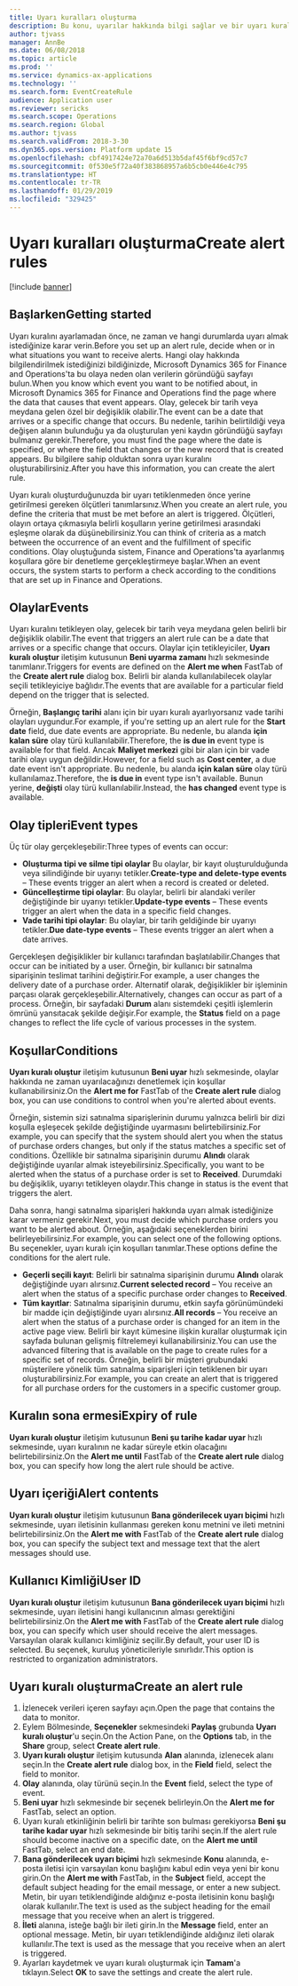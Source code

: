 ```yaml
---
title: Uyarı kuralları oluşturma
description: Bu konu, uyarılar hakkında bilgi sağlar ve bir uyarı kuralının nasıl oluşturulacağını açıklar. Böylece, bir tarih geldiğinde veya meydana gelen belirli bir değişiklik gibi olaylar hakkında bilgilendirilirsiniz.
author: tjvass
manager: AnnBe
ms.date: 06/08/2018
ms.topic: article
ms.prod: ''
ms.service: dynamics-ax-applications
ms.technology: ''
ms.search.form: EventCreateRule
audience: Application user
ms.reviewer: sericks
ms.search.scope: Operations
ms.search.region: Global
ms.author: tjvass
ms.search.validFrom: 2018-3-30
ms.dyn365.ops.version: Platform update 15
ms.openlocfilehash: cbf4917424e72a70a6d513b5daf45f6bf9cd57c7
ms.sourcegitcommit: 0f530e5f72a40f383868957a6b5cb0e446e4c795
ms.translationtype: HT
ms.contentlocale: tr-TR
ms.lasthandoff: 01/29/2019
ms.locfileid: "329425"
---
```

# <a name="create-alert-rules"></a><span data-ttu-id="6d382-103">Uyarı kuralları oluşturma</span><span class="sxs-lookup"><span data-stu-id="6d382-103">Create alert rules</span></span>

[!include [banner](../includes/banner.md)]

## <a name="getting-started"></a><span data-ttu-id="6d382-104">Başlarken</span><span class="sxs-lookup"><span data-stu-id="6d382-104">Getting started</span></span>

<span data-ttu-id="6d382-105">Uyarı kuralını ayarlamadan önce, ne zaman ve hangi durumlarda uyarı almak istediğinize karar verin.</span><span class="sxs-lookup"><span data-stu-id="6d382-105">Before you set up an alert rule, decide when or in what situations you want to receive alerts.</span></span> <span data-ttu-id="6d382-106">Hangi olay hakkında bilgilendirilmek istediğinizi bildiğinizde, Microsoft Dynamics 365 for Finance and Operations'ta bu olaya neden olan verilerin göründüğü sayfayı bulun.</span><span class="sxs-lookup"><span data-stu-id="6d382-106">When you know which event you want to be notified about, in Microsoft Dynamics 365 for Finance and Operations find the page where the data that causes that event appears.</span></span> <span data-ttu-id="6d382-107">Olay, gelecek bir tarih veya meydana gelen özel bir değişiklik olabilir.</span><span class="sxs-lookup"><span data-stu-id="6d382-107">The event can be a date that arrives or a specific change that occurs.</span></span> <span data-ttu-id="6d382-108">Bu nedenle, tarihin belirtildiği veya değişen alanın bulunduğu ya da oluşturulan yeni kaydın göründüğü sayfayı bulmanız gerekir.</span><span class="sxs-lookup"><span data-stu-id="6d382-108">Therefore, you must find the page where the date is specified, or where the field that changes or the new record that is created appears.</span></span> <span data-ttu-id="6d382-109">Bu bilgilere sahip olduktan sonra uyarı kuralını oluşturabilirsiniz.</span><span class="sxs-lookup"><span data-stu-id="6d382-109">After you have this information, you can create the alert rule.</span></span>

<span data-ttu-id="6d382-110">Uyarı kuralı oluşturduğunuzda bir uyarı tetiklenmeden önce yerine getirilmesi gereken ölçütleri tanımlarsınız.</span><span class="sxs-lookup"><span data-stu-id="6d382-110">When you create an alert rule, you define the criteria that must be met before an alert is triggered.</span></span> <span data-ttu-id="6d382-111">Ölçütleri, olayın ortaya çıkmasıyla belirli koşulların yerine getirilmesi arasındaki eşleşme olarak da düşünebilirsiniz.</span><span class="sxs-lookup"><span data-stu-id="6d382-111">You can think of criteria as a match between the occurrence of an event and the fulfillment of specific conditions.</span></span> <span data-ttu-id="6d382-112">Olay oluştuğunda sistem, Finance and Operations'ta ayarlanmış koşullara göre bir denetleme gerçekleştirmeye başlar.</span><span class="sxs-lookup"><span data-stu-id="6d382-112">When an event occurs, the system starts to perform a check according to the conditions that are set up in Finance and Operations.</span></span>

## <a name="events"></a><span data-ttu-id="6d382-113">Olaylar</span><span class="sxs-lookup"><span data-stu-id="6d382-113">Events</span></span>

<span data-ttu-id="6d382-114">Uyarı kuralını tetikleyen olay, gelecek bir tarih veya meydana gelen belirli bir değişiklik olabilir.</span><span class="sxs-lookup"><span data-stu-id="6d382-114">The event that triggers an alert rule can be a date that arrives or a specific change that occurs.</span></span> <span data-ttu-id="6d382-115">Olaylar için tetikleyiciler, **Uyarı kuralı oluştur** iletişim kutusunun **Beni uyarma zamanı** hızlı sekmesinde tanımlanır.</span><span class="sxs-lookup"><span data-stu-id="6d382-115">Triggers for events are defined on the **Alert me when** FastTab of the **Create alert rule** dialog box.</span></span> <span data-ttu-id="6d382-116">Belirli bir alanda kullanılabilecek olaylar seçili tetikleyiciye bağlıdır.</span><span class="sxs-lookup"><span data-stu-id="6d382-116">The events that are available for a particular field depend on the trigger that is selected.</span></span>

<span data-ttu-id="6d382-117">Örneğin, **Başlangıç tarihi** alanı için bir uyarı kuralı ayarlıyorsanız vade tarihi olayları uygundur.</span><span class="sxs-lookup"><span data-stu-id="6d382-117">For example, if you're setting up an alert rule for the **Start date** field, due date events are appropriate.</span></span> <span data-ttu-id="6d382-118">Bu nedenle, bu alanda **için kalan süre** olay türü kullanılabilir.</span><span class="sxs-lookup"><span data-stu-id="6d382-118">Therefore, the **is due in** event type is available for that field.</span></span> <span data-ttu-id="6d382-119">Ancak **Maliyet merkezi** gibi bir alan için bir vade tarihi olayı uygun değildir.</span><span class="sxs-lookup"><span data-stu-id="6d382-119">However, for a field such as **Cost center**, a due date event isn't appropriate.</span></span> <span data-ttu-id="6d382-120">Bu nedenle, bu alanda **için kalan süre** olay türü kullanılamaz.</span><span class="sxs-lookup"><span data-stu-id="6d382-120">Therefore, the **is due in** event type isn't available.</span></span> <span data-ttu-id="6d382-121">Bunun yerine, **değişti** olay türü kullanılabilir.</span><span class="sxs-lookup"><span data-stu-id="6d382-121">Instead, the **has changed** event type is available.</span></span>

## <a name="event-types"></a><span data-ttu-id="6d382-122">Olay tipleri</span><span class="sxs-lookup"><span data-stu-id="6d382-122">Event types</span></span>

<span data-ttu-id="6d382-123">Üç tür olay gerçekleşebilir:</span><span class="sxs-lookup"><span data-stu-id="6d382-123">Three types of events can occur:</span></span>

- <span data-ttu-id="6d382-124">**Oluşturma tipi ve silme tipi olaylar** Bu olaylar, bir kayıt oluşturulduğunda veya silindiğinde bir uyarıyı tetikler.</span><span class="sxs-lookup"><span data-stu-id="6d382-124">**Create-type and delete-type events** – These events trigger an alert when a record is created or deleted.</span></span>
- <span data-ttu-id="6d382-125">**Güncelleştirme tipi olaylar**: Bu olaylar, belirli bir alandaki veriler değiştiğinde bir uyarıyı tetikler.</span><span class="sxs-lookup"><span data-stu-id="6d382-125">**Update-type events** – These events trigger an alert when the data in a specific field changes.</span></span>
- <span data-ttu-id="6d382-126">**Vade tarihi tipi olaylar**: Bu olaylar, bir tarih geldiğinde bir uyarıyı tetikler.</span><span class="sxs-lookup"><span data-stu-id="6d382-126">**Due date-type events** – These events trigger an alert when a date arrives.</span></span>
    
<span data-ttu-id="6d382-127">Gerçekleşen değişiklikler bir kullanıcı tarafından başlatılabilir.</span><span class="sxs-lookup"><span data-stu-id="6d382-127">Changes that occur can be initiated by a user.</span></span> <span data-ttu-id="6d382-128">Örneğin, bir kullanıcı bir satınalma siparişinin teslimat tarihini değiştirir.</span><span class="sxs-lookup"><span data-stu-id="6d382-128">For example, a user changes the delivery date of a purchase order.</span></span> <span data-ttu-id="6d382-129">Alternatif olarak, değişiklikler bir işleminin parçası olarak gerçekleşebilir.</span><span class="sxs-lookup"><span data-stu-id="6d382-129">Alternatively, changes can occur as part of a process.</span></span> <span data-ttu-id="6d382-130">Örneğin, bir sayfadaki **Durum** alanı sistemdeki çeşitli işlemlerin ömrünü yansıtacak şekilde değişir.</span><span class="sxs-lookup"><span data-stu-id="6d382-130">For example, the **Status** field on a page changes to reflect the life cycle of various processes in the system.</span></span>

## <a name="conditions"></a><span data-ttu-id="6d382-131">Koşullar</span><span class="sxs-lookup"><span data-stu-id="6d382-131">Conditions</span></span>

<span data-ttu-id="6d382-132">**Uyarı kuralı oluştur** iletişim kutusunun **Beni uyar** hızlı sekmesinde, olaylar hakkında ne zaman uyarılacağınızı denetlemek için koşullar kullanabilirsiniz.</span><span class="sxs-lookup"><span data-stu-id="6d382-132">On the **Alert me for** FastTab of the **Create alert rule** dialog box, you can use conditions to control when you're alerted about events.</span></span>

<span data-ttu-id="6d382-133">Örneğin, sistemin sizi satınalma siparişlerinin durumu yalnızca belirli bir dizi koşulla eşleşecek şekilde değiştiğinde uyarmasını belirtebilirsiniz.</span><span class="sxs-lookup"><span data-stu-id="6d382-133">For example, you can specify that the system should alert you when the status of purchase orders changes, but only if the status matches a specific set of conditions.</span></span> <span data-ttu-id="6d382-134">Özellikle bir satınalma siparişinin durumu **Alındı** olarak değiştiğinde uyarılar almak isteyebilirsiniz.</span><span class="sxs-lookup"><span data-stu-id="6d382-134">Specifically, you want to be alerted when the status of a purchase order is set to **Received**.</span></span> <span data-ttu-id="6d382-135">Durumdaki bu değişiklik, uyarıyı tetikleyen olaydır.</span><span class="sxs-lookup"><span data-stu-id="6d382-135">This change in status is the event that triggers the alert.</span></span>

<span data-ttu-id="6d382-136">Daha sonra, hangi satınalma siparişleri hakkında uyarı almak istediğinize karar vermeniz gerekir.</span><span class="sxs-lookup"><span data-stu-id="6d382-136">Next, you must decide which purchase orders you want to be alerted about.</span></span> <span data-ttu-id="6d382-137">Örneğin, aşağıdaki seçeneklerden birini belirleyebilirsiniz.</span><span class="sxs-lookup"><span data-stu-id="6d382-137">For example, you can select one of the following options.</span></span> <span data-ttu-id="6d382-138">Bu seçenekler, uyarı kuralı için koşulları tanımlar.</span><span class="sxs-lookup"><span data-stu-id="6d382-138">These options define the conditions for the alert rule.</span></span>

- <span data-ttu-id="6d382-139">**Geçerli seçili kayıt**: Belirli bir satınalma siparişinin durumu **Alındı** olarak değiştiğinde uyarı alırsınız.</span><span class="sxs-lookup"><span data-stu-id="6d382-139">**Current selected record** – You receive an alert when the status of a specific purchase order changes to **Received**.</span></span>
- <span data-ttu-id="6d382-140">**Tüm kayıtlar**: Satınalma siparişinin durumu, etkin sayfa görünümündeki bir madde için değiştiğinde uyarı alırsınız.</span><span class="sxs-lookup"><span data-stu-id="6d382-140">**All records** – You receive an alert when the status of a purchase order is changed for an item in the active page view.</span></span> <span data-ttu-id="6d382-141">Belirli bir kayıt kümesine ilişkin kurallar oluşturmak için sayfada bulunan gelişmiş filtrelemeyi kullanabilirsiniz.</span><span class="sxs-lookup"><span data-stu-id="6d382-141">You can use the advanced filtering that is available on the page to create rules for a specific set of records.</span></span> <span data-ttu-id="6d382-142">Örneğin, belirli bir müşteri grubundaki müşterilere yönelik tüm satınalma siparişleri için tetiklenen bir uyarı oluşturabilirsiniz.</span><span class="sxs-lookup"><span data-stu-id="6d382-142">For example, you can create an alert that is triggered for all purchase orders for the customers in a specific customer group.</span></span>
    
## <a name="expiry-of-rule"></a><span data-ttu-id="6d382-143">Kuralın sona ermesi</span><span class="sxs-lookup"><span data-stu-id="6d382-143">Expiry of rule</span></span>

<span data-ttu-id="6d382-144">**Uyarı kuralı oluştur** iletişim kutusunun **Beni şu tarihe kadar uyar** hızlı sekmesinde, uyarı kuralının ne kadar süreyle etkin olacağını belirtebilirsiniz.</span><span class="sxs-lookup"><span data-stu-id="6d382-144">On the **Alert me until** FastTab of the **Create alert rule** dialog box, you can specify how long the alert rule should be active.</span></span>

## <a name="alert-contents"></a><span data-ttu-id="6d382-145">Uyarı içeriği</span><span class="sxs-lookup"><span data-stu-id="6d382-145">Alert contents</span></span>

<span data-ttu-id="6d382-146">**Uyarı kuralı oluştur** iletişim kutusunun **Bana gönderilecek uyarı biçimi** hızlı sekmesinde, uyarı iletisinin kullanması gereken konu metnini ve ileti metnini belirtebilirsiniz.</span><span class="sxs-lookup"><span data-stu-id="6d382-146">On the **Alert me with** FastTab of the **Create alert rule** dialog box, you can specify the subject text and message text that the alert messages should use.</span></span>

## <a name="user-id"></a><span data-ttu-id="6d382-147">Kullanıcı Kimliği</span><span class="sxs-lookup"><span data-stu-id="6d382-147">User ID</span></span>

<span data-ttu-id="6d382-148">**Uyarı kuralı oluştur** iletişim kutusunun **Bana gönderilecek uyarı biçimi** hızlı sekmesinde, uyarı iletisini hangi kullanıcının alması gerektiğini belirtebilirsiniz.</span><span class="sxs-lookup"><span data-stu-id="6d382-148">On the **Alert me with** FastTab of the **Create alert rule** dialog box, you can specify which user should receive the alert messages.</span></span> <span data-ttu-id="6d382-149">Varsayılan olarak kullanıcı kimliğiniz seçilir.</span><span class="sxs-lookup"><span data-stu-id="6d382-149">By default, your user ID is selected.</span></span> <span data-ttu-id="6d382-150">Bu seçenek, kuruluş yöneticileriyle sınırlıdır.</span><span class="sxs-lookup"><span data-stu-id="6d382-150">This option is restricted to organization administrators.</span></span>

## <a name="create-an-alert-rule"></a><span data-ttu-id="6d382-151">Uyarı kuralı oluşturma</span><span class="sxs-lookup"><span data-stu-id="6d382-151">Create an alert rule</span></span>

1. <span data-ttu-id="6d382-152">İzlenecek verileri içeren sayfayı açın.</span><span class="sxs-lookup"><span data-stu-id="6d382-152">Open the page that contains the data to monitor.</span></span>
2. <span data-ttu-id="6d382-153">Eylem Bölmesinde, **Seçenekler** sekmesindeki **Paylaş** grubunda **Uyarı kuralı oluştur**'u seçin.</span><span class="sxs-lookup"><span data-stu-id="6d382-153">On the Action Pane, on the **Options** tab, in the **Share** group, select **Create alert rule**.</span></span>
3. <span data-ttu-id="6d382-154">**Uyarı kuralı oluştur** iletişim kutusunda **Alan** alanında, izlenecek alanı seçin.</span><span class="sxs-lookup"><span data-stu-id="6d382-154">In the **Create alert rule** dialog box, in the **Field** field, select the field to monitor.</span></span>
4. <span data-ttu-id="6d382-155">**Olay** alanında, olay türünü seçin.</span><span class="sxs-lookup"><span data-stu-id="6d382-155">In the **Event** field, select the type of event.</span></span>
5. <span data-ttu-id="6d382-156">**Beni uyar** hızlı sekmesinde bir seçenek belirleyin.</span><span class="sxs-lookup"><span data-stu-id="6d382-156">On the **Alert me for** FastTab, select an option.</span></span>
6. <span data-ttu-id="6d382-157">Uyarı kuralı etkinliğinin belirli bir tarihte son bulması gerekiyorsa **Beni şu tarihe kadar uyar** hızlı sekmesinde bir bitiş tarihi seçin.</span><span class="sxs-lookup"><span data-stu-id="6d382-157">If the alert rule should become inactive on a specific date, on the **Alert me until** FastTab, select an end date.</span></span>
7. <span data-ttu-id="6d382-158">**Bana gönderilecek uyarı biçimi** hızlı sekmesinde **Konu** alanında, e-posta iletisi için varsayılan konu başlığını kabul edin veya yeni bir konu girin.</span><span class="sxs-lookup"><span data-stu-id="6d382-158">On the **Alert me with** FastTab, in the **Subject** field, accept the default subject heading for the email message, or enter a new subject.</span></span> <span data-ttu-id="6d382-159">Metin, bir uyarı tetiklendiğinde aldığınız e-posta iletisinin konu başlığı olarak kullanılır.</span><span class="sxs-lookup"><span data-stu-id="6d382-159">The text is used as the subject heading for the email message that you receive when an alert is triggered.</span></span>
8. <span data-ttu-id="6d382-160">**İleti** alanına, isteğe bağlı bir ileti girin.</span><span class="sxs-lookup"><span data-stu-id="6d382-160">In the **Message** field, enter an optional message.</span></span> <span data-ttu-id="6d382-161">Metin, bir uyarı tetiklendiğinde aldığınız ileti olarak kullanılır.</span><span class="sxs-lookup"><span data-stu-id="6d382-161">The text is used as the message that you receive when an alert is triggered.</span></span>
9. <span data-ttu-id="6d382-162">Ayarları kaydetmek ve uyarı kuralı oluşturmak için **Tamam**'a tıklayın.</span><span class="sxs-lookup"><span data-stu-id="6d382-162">Select **OK** to save the settings and create the alert rule.</span></span>
